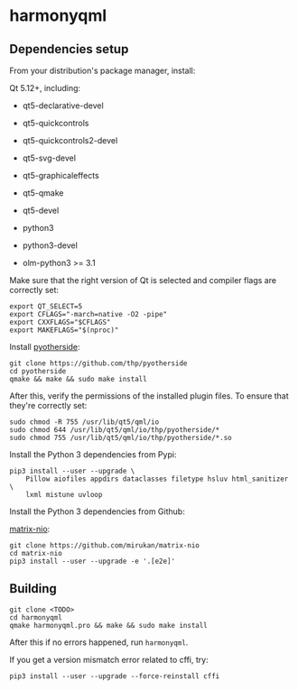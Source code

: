 # harmonyqml

## Dependencies setup

From your distribution's package manager, install:

Qt 5.12+, including:
- qt5-declarative-devel
- qt5-quickcontrols
- qt5-quickcontrols2-devel
- qt5-svg-devel
- qt5-graphicaleffects
- qt5-qmake
- qt5-devel

- python3
- python3-devel
- olm-python3 >= 3.1

Make sure that the right version of Qt is selected and compiler flags are
correctly set:

    export QT_SELECT=5
    export CFLAGS="-march=native -O2 -pipe"
    export CXXFLAGS="$CFLAGS"
    export MAKEFLAGS="$(nproc)"

Install [pyotherside](https://github.com/thp/pyotherside):

    git clone https://github.com/thp/pyotherside
    cd pyotherside
    qmake && make && sudo make install

After this, verify the permissions of the installed plugin files.
To ensure that they're correctly set:

    sudo chmod -R 755 /usr/lib/qt5/qml/io
    sudo chmod 644 /usr/lib/qt5/qml/io/thp/pyotherside/*
    sudo chmod 755 /usr/lib/qt5/qml/io/thp/pyotherside/*.so

Install the Python 3 dependencies from Pypi:

    pip3 install --user --upgrade \
        Pillow aiofiles appdirs dataclasses filetype hsluv html_sanitizer \
        lxml mistune uvloop

Install the Python 3 dependencies from Github:

[matrix-nio](https://github.com/mirukan/matrix-nio):

    git clone https://github.com/mirukan/matrix-nio
    cd matrix-nio
    pip3 install --user --upgrade -e '.[e2e]'

## Building

    git clone <TODO>
    cd harmonyqml
    qmake harmonyqml.pro && make && sudo make install

After this if no errors happened, run `harmonyqml`.

If you get a version mismatch error related to cffi, try:

    pip3 install --user --upgrade --force-reinstall cffi
